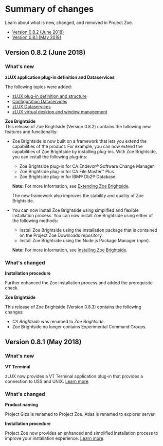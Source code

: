 # Summary of changes

Learn about what is new, changed, and removed in Project Zoe.

- [Version 0.8.2 (June 2018)](summaryofchanges.md#version-082-june-2018)
- [Version 0.8.1 (May 2018)](summaryofchanges.md#version-081-may-2018)

## Version 0.8.2 (June 2018)

### What's new
**zLUX application plug-in definition and Dataservices**

  The following topics were added:

   - [zLUX plug-in definition and structure](topics/mvd-zluxplugindefandstruct.md)
   - [Configuration Dataservices](topics/mvd-configdataservice.md)
   - [zLUX Dataservices](topics/mvd-zluxdataservices.md)  
   - [zLUX virtual desktop and window management](topics/mvd-mvdandwindowmgt.md)
   
**Zoe Brightside**  
This release of Zoe Brightside (Version 0.8.2) contains the following new features and functionality:

- Zoe Brightside is now built on a framework that lets you extend the capabilities of the product. For example, you can now extend the capabilities of Zoe Brightside by installing plug-ins. With Zoe Brightside, you can install the following plug-ins:
  - Zoe Brightside plug-in for CA Endevor® Software Change Manager
  - Zoe Brightside plug-in for CA File Master™ Plus
  - Zoe Brightside plug-in for IBM® Db2® Database   

  **Note:** For more information, see [Extending Zoe Brightside](cli-extending.md).

  The new framework also improves the stability and quality of Zoe Brightside.

- You can now install Zoe Brightside using simplified and flexible installation process. You can now install Zoe Brightside using either of the following methods:
  - Install Zoe Brightside using the installation package that is contained on the Project Zoe Downloads repository. 
  - Install Zoe Brightside using the Node.js Package Manager (npm). 

  **Note:** For more information, see [Installing Zoe Brightside](cli-installcli.md).

### What's changed
**Installation procedure**

  Further enhanced the Zoe installation process and added the prerequisite check.

**Zoe Brightside**

This release of Zoe Brightside (Version 0.8.3) contains the following changes:
- *CA Brightside* was renamed to *Zoe Brightside*.
- Zoe Brightside no longer contains Experimental Command Groups.

## Version 0.8.1 (May 2018)

### What's new
**VT Terminal**

  zLUX now provides a VT Terminal application plug-in that provides a connection to USS and UNIX. [Learn more](mvd-appplugins.md).

### What's changed
**Product naming**

  Project Giza is renamed to Project Zoe. Atlas is renamed to explorer server.

**Installation procedure**

  Project Zoe now provides an enhanced and simplified installation process to improve your installation experience. [Learn more](zoeinstall.md).

